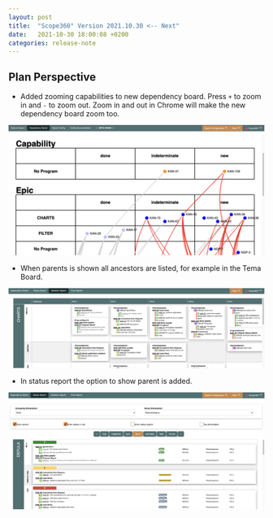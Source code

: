 ```yaml
---
layout: post
title:  "Scope360° Version 2021.10.30 <-- Next"
date:   2021-10-30 18:00:08 +0200
categories: release-note
---
```

## Plan Perspective

-  Added zooming capabilities to new dependency board. Press `+` to zoom in and `-` to zoom out. Zoom in and out in Chrome will make the new dependency board zoom too.  

![release-note-full](/assets/images/release-notes/20211030-01.png)

-  When parents is shown all ancestors are listed, for example in the Tema Board.

![release-note-full](/assets/images/release-notes/20211030-02.png)

- In status report the option to show parent is added.

![release-note-full](/assets/images/release-notes/20211030-03.png)
